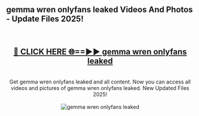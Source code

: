 <h2>gemma wren onlyfans leaked Videos And Photos - Update Files 2025!</h2>
<br>
<div align="center">
<h2><a href="https://top-ai-tools.click/QrbHav" rel="nofollow">🔴 CLICK HERE 🌐==►► gemma wren onlyfans leaked</a></h2>
<br>
Get gemma wren onlyfans leaked and all content. Now you can access all videos and pictures of gemma wren onlyfans leaked. New Updated Files 2025!
<br>
<br>
<a href="https://top-ai-tools.click/QrbHav" rel="nofollow" data-target="animated-image.originalLink"><img src="https://i.ibb.co.com/WyWwxjT/player-gif2.gif" alt="gemma wren onlyfans leaked" style="max-width: 100%; display: inline-block;" data-target="animated-image.originalImage"></a>
</div>
<br>
